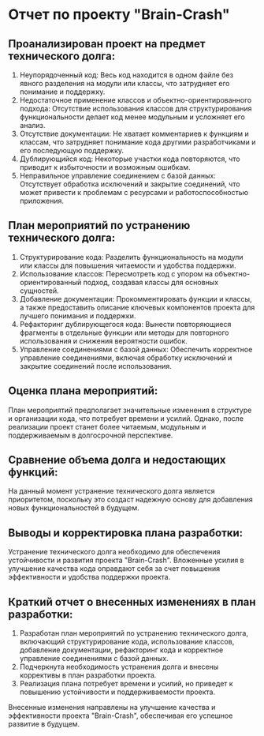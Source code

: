 # Отчет по проекту "Brain-Crash"

## Проанализирован проект на предмет технического долга:

1. Неупорядоченный код: Весь код находится в одном файле без явного разделения на модули или классы, что затрудняет его понимание и поддержку.
2. Недостаточное применение классов и объектно-ориентированного подхода: Отсутствие использования классов для структурирования функциональности делает код менее модульным и усложняет его анализ.
3. Отсутствие документации: Не хватает комментариев к функциям и классам, что затрудняет понимание кода другими разработчиками и его последующую поддержку.
4. Дублирующийся код: Некоторые участки кода повторяются, что приводит к избыточности и возможным ошибкам.
5. Неправильное управление соединением с базой данных: Отсутствует обработка исключений и закрытие соединений, что может привести к проблемам с ресурсами и работоспособностью приложения.

## План мероприятий по устранению технического долга:

1. Структурирование кода: Разделить функциональность на модули или классы для повышения читаемости и удобства поддержки.
2. Использование классов: Пересмотреть код с упором на объектно-ориентированный подход, создавая классы для основных сущностей.
3. Добавление документации: Прокомментировать функции и классы, а также предоставить описание ключевых компонентов проекта для лучшего понимания и поддержки.
4. Рефакторинг дублирующегося кода: Вынести повторяющиеся фрагменты в отдельные функции или методы для повторного использования и снижения вероятности ошибок.
5. Управление соединениями с базой данных: Обеспечить корректное управление соединениями, включая обработку исключений и закрытие соединений после использования.

## Оценка плана мероприятий:

План мероприятий предполагает значительные изменения в структуре и организации кода, что потребует времени и усилий. Однако, после реализации проект станет более читаемым, модульным и поддерживаемым в долгосрочной перспективе.

## Сравнение объема долга и недостающих функций:

На данный момент устранение технического долга является приоритетом, поскольку это создаст надежную основу для добавления новых функциональностей в будущем.

## Выводы и корректировка плана разработки:

Устранение технического долга необходимо для обеспечения устойчивости и развития проекта "Brain-Crash". Вложенные усилия в улучшение качества кода оправдают себя за счет повышения эффективности и удобства поддержки проекта.

## Краткий отчет о внесенных изменениях в план разработки:

1. Разработан план мероприятий по устранению технического долга, включающий структурирование кода, использование классов, добавление документации, рефакторинг кода и корректное управление соединениями с базой данных.
2. Подчеркнута необходимость устранения долга и внесены коррективы в план разработки проекта.
3. Реализация плана потребует времени и усилий, но приведет к повышению устойчивости и поддерживаемости проекта.

Внесенные изменения направлены на улучшение качества и эффективности проекта "Brain-Crash", обеспечивая его успешное развитие в будущем.